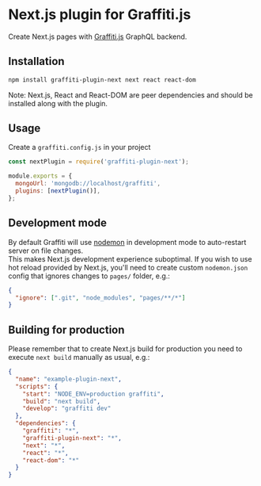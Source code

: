 # Next.js plugin for Graffiti.js

Create Next.js pages with [Graffiti.js](https://github.com/yamalight/graffiti/) GraphQL backend.

## Installation

```sh
npm install graffiti-plugin-next next react react-dom
```

Note: Next.js, React and React-DOM are peer dependencies and should be installed along with the plugin.

## Usage

Create a `graffiti.config.js` in your project

```js
const nextPlugin = require('graffiti-plugin-next');

module.exports = {
  mongoUrl: 'mongodb://localhost/graffiti',
  plugins: [nextPlugin()],
};
```

## Development mode

By default Graffiti will use [nodemon](https://github.com/remy/nodemon) in development mode to auto-restart server on file changes.  
This makes Next.js development experience suboptimal. If you wish to use hot reload provided by Next.js, you'll need to create custom `nodemon.json` config that ignores changes to `pages/` folder, e.g.:

```json
{
  "ignore": [".git", "node_modules", "pages/**/*"]
}
```

## Building for production

Please remember that to create Next.js build for production you need to execute `next build` manually as usual, e.g.:

```json
{
  "name": "example-plugin-next",
  "scripts": {
    "start": "NODE_ENV=production graffiti",
    "build": "next build",
    "develop": "graffiti dev"
  },
  "dependencies": {
    "graffiti": "*",
    "graffiti-plugin-next": "*",
    "next": "*",
    "react": "*",
    "react-dom": "*"
  }
}
```
